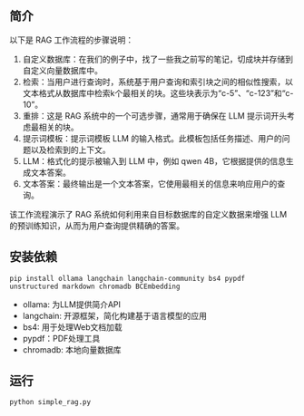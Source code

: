 ## 简介
以下是 RAG 工作流程的步骤说明：

1. 自定义数据库：在我们的例子中，找了一些我之前写的笔记，切成块并存储到自定义向量数据库中。
2. 检索：当用户进行查询时，系统基于用户查询和索引块之间的相似性搜索，以文本格式从数据库中检索k个最相关的块。这些块表示为“c-5”、“c-123”和“c-10”。
3. 重排：这是 RAG 系统中的一个可选步骤，通常用于确保在 LLM 提示词开头考虑最相关的块。
4. 提示词模板：提示词模板 LLM 的输入格式。此模板包括任务描述、用户的问题以及检索到的上下文。
5. LLM：格式化的提示被输入到 LLM 中，例如 qwen 4B，它根据提供的信息生成文本答案。
6. 文本答案：最终输出是一个文本答案，它使用最相关的信息来响应用户的查询。

该工作流程演示了 RAG 系统如何利用来自目标数据库的自定义数据来增强 LLM 的预训练知识，从而为用户查询提供精确的答案。

## 安装依赖

```
pip install ollama langchain langchain-community bs4 pypdf unstructured markdown chromadb BCEmbedding 
```

- ollama: 为LLM提供简介API
- langchain: 开源框架，简化构建基于语言模型的应用
- bs4: 用于处理Web文档加载
- pypdf：PDF处理工具
- chromadb: 本地向量数据库

## 运行
```
python simple_rag.py
```

